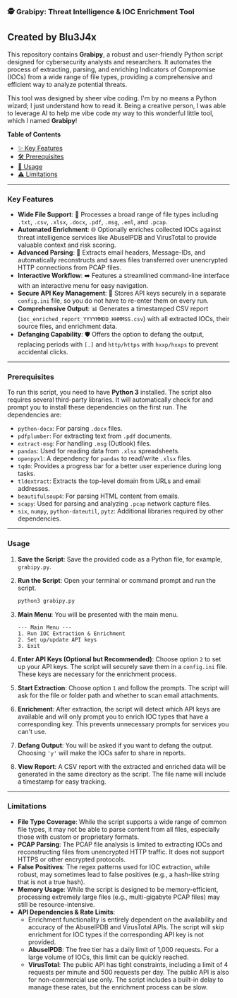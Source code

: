 ### 🕵️ Grabipy: Threat Intelligence & IOC Enrichment Tool
## Created by Blu3J4x

This repository contains **Grabipy**, a robust and user-friendly Python script designed for cybersecurity analysts and researchers. It automates the process of extracting, parsing, and enriching Indicators of Compromise (IOCs) from a wide range of file types, providing a comprehensive and efficient way to analyze potential threats.

This tool was designed by sheer vibe coding. I'm by no means a Python wizard; I just understand how to read it. Being a creative person, I was able to leverage AI to help me vibe code my way to this wonderful little tool, which I named **Grabipy**\!

**Table of Contents**

  * [✨ Key Features](https://github.com/Blu3J4x/Grabipy/tree/main?tab=readme-ov-file#-key-features)
  * [🛠️ Prerequisites](https://github.com/Blu3J4x/Grabipy/tree/main?tab=readme-ov-file#-prerequisites)
  * [🚀 Usage](https://github.com/Blu3J4x/Grabipy/tree/main?tab=readme-ov-file#-usage)
  * [⚠️ Limitations](https://github.com/Blu3J4x/Grabipy/tree/main?tab=readme-ov-file#limitations)

-----

### Key Features

  * **Wide File Support**: 📂 Processes a broad range of file types including `.txt`, `.csv`, `.xlsx`, `.docx`, `.pdf`, `.msg`, `.eml`, and `.pcap`.
  * **Automated Enrichment**: 🌐 Optionally enriches collected IOCs against threat intelligence services like AbuseIPDB and VirusTotal to provide valuable context and risk scoring.
  * **Advanced Parsing**: 📧 Extracts email headers, Message-IDs, and automatically reconstructs and saves files transferred over unencrypted HTTP connections from PCAP files.
  * **Interactive Workflow**: ➡️ Features a streamlined command-line interface with an interactive menu for easy navigation.
  * **Secure API Key Management**: 🔑 Stores API keys securely in a separate `config.ini` file, so you do not have to re-enter them on every run.
  * **Comprehensive Output**: 📊 Generates a timestamped CSV report (`ioc_enriched_report_YYYYMMDD_HHMMSS.csv`) with all extracted IOCs, their source files, and enrichment data.
  * **Defanging Capability**: 🛡️ Offers the option to defang the output, replacing periods with `[.]` and `http/https` with `hxxp/hxxps` to prevent accidental clicks.

-----

### Prerequisites

To run this script, you need to have **Python 3** installed. The script also requires several third-party libraries. It will automatically check for and prompt you to install these dependencies on the first run. The dependencies are:

  * `python-docx`: For parsing `.docx` files.
  * `pdfplumber`: For extracting text from `.pdf` documents.
  * `extract-msg`: For handling `.msg` (Outlook) files.
  * `pandas`: Used for reading data from `.xlsx` spreadsheets.
  * `openpyxl`: A dependency for `pandas` to read/write `.xlsx` files.
  * `tqdm`: Provides a progress bar for a better user experience during long tasks.
  * `tldextract`: Extracts the top-level domain from URLs and email addresses.
  * `beautifulsoup4`: For parsing HTML content from emails.
  * `scapy`: Used for parsing and analyzing `.pcap` network capture files.
  * `six`, `numpy`, `python-dateutil`, `pytz`: Additional libraries required by other dependencies.

-----

### Usage

1.  **Save the Script**: Save the provided code as a Python file, for example, `grabipy.py`.

2.  **Run the Script**: Open your terminal or command prompt and run the script.

    ```bash
    python3 grabipy.py
    ```

3.  **Main Menu**: You will be presented with the main menu.

    ```
    --- Main Menu ---
    1. Run IOC Extraction & Enrichment
    2. Set up/update API keys
    3. Exit
    ```

4.  **Enter API Keys (Optional but Recommended)**: Choose option `2` to set up your API keys. The script will securely save them in a `config.ini` file. These keys are necessary for the enrichment process.

5.  **Start Extraction**: Choose option `1` and follow the prompts. The script will ask for the file or folder path and whether to scan email attachments.

6.  **Enrichment**: After extraction, the script will detect which API keys are available and will only prompt you to enrich IOC types that have a corresponding key. This prevents unnecessary prompts for services you can't use.

7.  **Defang Output**: You will be asked if you want to defang the output. Choosing `'y'` will make the IOCs safer to share in reports.

8.  **View Report**: A CSV report with the extracted and enriched data will be generated in the same directory as the script. The file name will include a timestamp for easy tracking.

-----

### Limitations

  * **File Type Coverage**: While the script supports a wide range of common file types, it may not be able to parse content from all files, especially those with custom or proprietary formats.
  * **PCAP Parsing**: The PCAP file analysis is limited to extracting IOCs and reconstructing files from unencrypted HTTP traffic. It does not support HTTPS or other encrypted protocols.
  * **False Positives**: The regex patterns used for IOC extraction, while robust, may sometimes lead to false positives (e.g., a hash-like string that is not a true hash).
  * **Memory Usage**: While the script is designed to be memory-efficient, processing extremely large files (e.g., multi-gigabyte PCAP files) may still be resource-intensive.
  * **API Dependencies & Rate Limits**:
      * Enrichment functionality is entirely dependent on the availability and accuracy of the AbuseIPDB and VirusTotal APIs. The script will skip enrichment for IOC types if the corresponding API key is not provided.
      * **AbuseIPDB**: The free tier has a daily limit of 1,000 requests. For a large volume of IOCs, this limit can be quickly reached.
      * **VirusTotal**: The public API has tight constraints, including a limit of 4 requests per minute and 500 requests per day. The public API is also for non-commercial use only. The script includes a built-in delay to manage these rates, but the enrichment process can be slow.
